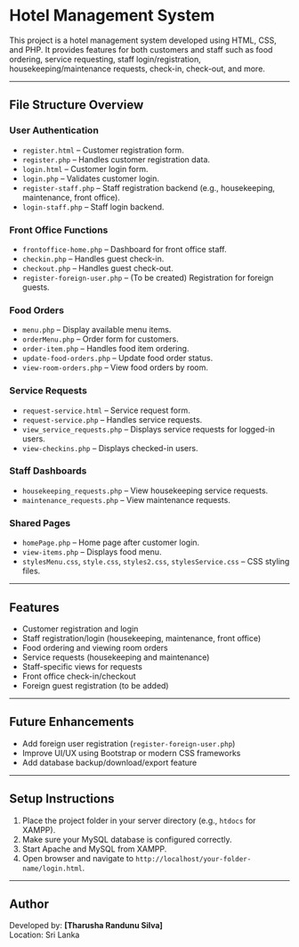 # Hotel Management System

This project is a  hotel management system developed using HTML, CSS, and PHP. It provides features for both customers and staff such as food ordering, service requesting, staff login/registration, housekeeping/maintenance requests, check-in, check-out, and more.

---

## File Structure Overview

### User Authentication
- `register.html` – Customer registration form.
- `register.php` – Handles customer registration data.
- `login.html` – Customer login form.
- `login.php` – Validates customer login.
- `register-staff.php` – Staff registration backend (e.g., housekeeping, maintenance, front office).
- `login-staff.php` – Staff login backend.

###  Front Office Functions
- `frontoffice-home.php` – Dashboard for front office staff.
- `checkin.php` – Handles guest check-in.
- `checkout.php` – Handles guest check-out.
- `register-foreign-user.php` – (To be created) Registration for foreign guests.

### Food Orders
- `menu.php` – Display available menu items.
- `orderMenu.php` – Order form for customers.
- `order-item.php` – Handles food item ordering.
- `update-food-orders.php` – Update food order status.
- `view-room-orders.php` – View food orders by room.

###  Service Requests
- `request-service.html` – Service request form.
- `request-service.php` – Handles service requests.
- `view_service_requests.php` – Displays service requests for logged-in users.
- `view-checkins.php` – Displays checked-in users.

###  Staff Dashboards
- `housekeeping_requests.php` – View housekeeping service requests.
- `maintenance_requests.php` – View maintenance requests.

###  Shared Pages
- `homePage.php` – Home page after customer login.
- `view-items.php` – Displays food menu.
- `stylesMenu.css`, `style.css`, `styles2.css`, `stylesService.css` – CSS styling files.

---

##  Features
- Customer registration and login
- Staff registration/login (housekeeping, maintenance, front office)
- Food ordering and viewing room orders
- Service requests (housekeeping and maintenance)
- Staff-specific views for requests
- Front office check-in/checkout
- Foreign guest registration (to be added)

---

##  Future Enhancements
- Add foreign user registration (`register-foreign-user.php`)
- Improve UI/UX using Bootstrap or modern CSS frameworks
- Add database backup/download/export feature

---

## Setup Instructions
1. Place the project folder in your server directory (e.g., `htdocs` for XAMPP).
2. Make sure your MySQL database is configured correctly.
3. Start Apache and MySQL from XAMPP.
4. Open browser and navigate to `http://localhost/your-folder-name/login.html`.

---

##  Author
Developed by: **[Tharusha Randunu Silva]**  
Location: Sri Lanka  
